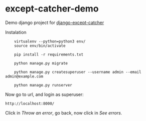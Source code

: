 # except-catcher-demo

Demo django project for [django-except-catcher](https://github.com/gsteixeira/django-except-catcher)


Instalation

```
    virtualenv --python=python3 env/
    source env/bin/activate

    pip install -r requirements.txt

    python manage.py migrate

    python manage.py createsuperuser --username admin --email admin@example.com

    python manage.py runserver
```

Now go to url, and login as superuser:

    http://localhost:8000/

Click in _Throw an error_, go back, now click in _See errors_.
